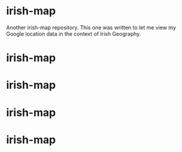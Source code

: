 
# irish-map

Another irish-map repository. This one was written to let me view my Google location data in the context of Irish Geography.
# irish-map
# irish-map
# irish-map
# irish-map
